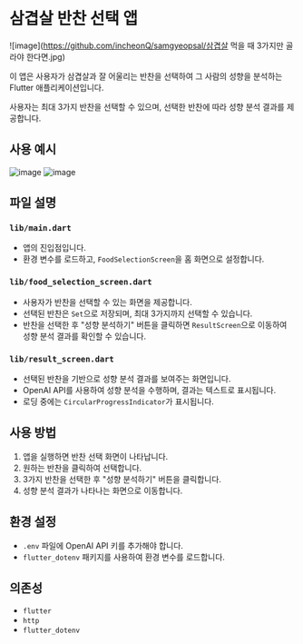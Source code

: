 
# 삼겹살 반찬 선택 앱
![image](https://github.com/incheonQ/samgyeopsal/삼겹살 먹을 때 3가지만 골라야 한다면.jpg)

이 앱은 사용자가 삼겹살과 잘 어울리는 반찬을 선택하여 그 사람의 성향을 분석하는 Flutter 애플리케이션입니다. 

사용자는 최대 3가지 반찬을 선택할 수 있으며, 선택한 반찬에 따라 성향 분석 결과를 제공합니다.

## 사용 예시
![image](https://github.com/user-attachments/assets/0b763dc3-3bb4-4a78-be56-f86a7b724343)
![image](https://github.com/user-attachments/assets/546650a6-c324-4fa0-9c9b-769c3aca782c)


## 파일 설명

### `lib/main.dart`
- 앱의 진입점입니다.
- 환경 변수를 로드하고, `FoodSelectionScreen`을 홈 화면으로 설정합니다.

### `lib/food_selection_screen.dart`
- 사용자가 반찬을 선택할 수 있는 화면을 제공합니다.
- 선택된 반찬은 `Set`으로 저장되며, 최대 3가지까지 선택할 수 있습니다.
- 반찬을 선택한 후 "성향 분석하기" 버튼을 클릭하면 `ResultScreen`으로 이동하여 성향 분석 결과를 확인할 수 있습니다.

### `lib/result_screen.dart`
- 선택된 반찬을 기반으로 성향 분석 결과를 보여주는 화면입니다.
- OpenAI API를 사용하여 성향 분석을 수행하며, 결과는 텍스트로 표시됩니다.
- 로딩 중에는 `CircularProgressIndicator`가 표시됩니다.

## 사용 방법
1. 앱을 실행하면 반찬 선택 화면이 나타납니다.
2. 원하는 반찬을 클릭하여 선택합니다.
3. 3가지 반찬을 선택한 후 "성향 분석하기" 버튼을 클릭합니다.
4. 성향 분석 결과가 나타나는 화면으로 이동합니다.

## 환경 설정
- `.env` 파일에 OpenAI API 키를 추가해야 합니다.
- `flutter_dotenv` 패키지를 사용하여 환경 변수를 로드합니다.

## 의존성
- `flutter`
- `http`
- `flutter_dotenv`
